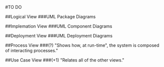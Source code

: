 #TO DO

##Logical View
###UML Package Diagrams

##Implemation View
###UML Component Diagrams

##Deployment View
###UML Deployment Diagrams

##Process View
###(?) "Shows how, at run-time", the system is composed of interacting processes."

##Use Case View
###(+1) "Relates all of the other views."